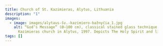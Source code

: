 ```yaml
---
title: Church of St. Kazimieras, Alytus, Lithuania
description: "1"
images:
  - image: images/alytaus-šv.-kazimiero-bažnyčia_1.jpg
    alt: “God’s Message” (Ø–100 cm), classical stained glass technique, St.
      Kazimieras church in Alytus, 1997. Depicts The Holy Spirit and light.
tags: []
---
```

